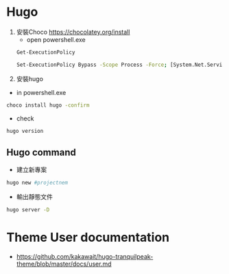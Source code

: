 # Hugo
1. 安裝Choco https://chocolatey.org/install
    * open powershell.exe 
    ```bash
    Get-ExecutionPolicy
    ```
    ```bash
    Set-ExecutionPolicy Bypass -Scope Process -Force; [System.Net.ServicePointManager]::SecurityProtocol = [System.Net.ServicePointManager]::SecurityProtocol -bor 3072; iex ((New-Object System.Net.WebClient).DownloadString('https://chocolatey.org/install.ps1'))
    ```
2. 安裝hugo
* in powershell.exe
```bash
choco install hugo -confirm
```
* check
```bash
hugo version
```
## Hugo command
* 建立新專案
```bash
hugo new #projectnem
```

* 輸出靜態文件
```bash
hugo server -D
```

# Theme User documentation
* https://github.com/kakawait/hugo-tranquilpeak-theme/blob/master/docs/user.md